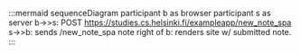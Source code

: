 :::mermaid
sequenceDiagram
participant b as browser
participant s as server
b->>s: POST https://studies.cs.helsinki.fi/exampleapp/new_note_spa
s->>b: sends /new_note_spa
note right of b: renders site w/ submitted note.
:::